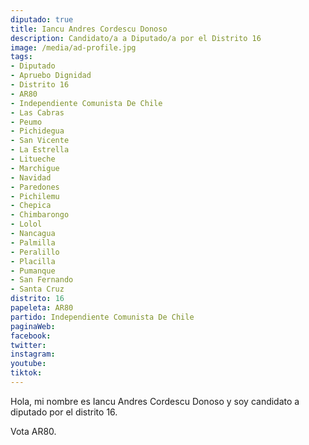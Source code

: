 ```yaml
---
diputado: true
title: Iancu Andres Cordescu Donoso
description: Candidato/a a Diputado/a por el Distrito 16
image: /media/ad-profile.jpg
tags:
- Diputado
- Apruebo Dignidad
- Distrito 16
- AR80
- Independiente Comunista De Chile
- Las Cabras
- Peumo
- Pichidegua
- San Vicente
- La Estrella
- Litueche
- Marchigue
- Navidad
- Paredones
- Pichilemu
- Chepica
- Chimbarongo
- Lolol
- Nancagua
- Palmilla
- Peralillo
- Placilla
- Pumanque
- San Fernando
- Santa Cruz
distrito: 16
papeleta: AR80
partido: Independiente Comunista De Chile
paginaWeb:
facebook:
twitter:
instagram:
youtube:
tiktok:
---
```

Hola, mi nombre es Iancu Andres Cordescu Donoso y soy candidato a diputado por el distrito 16.

Vota AR80.
